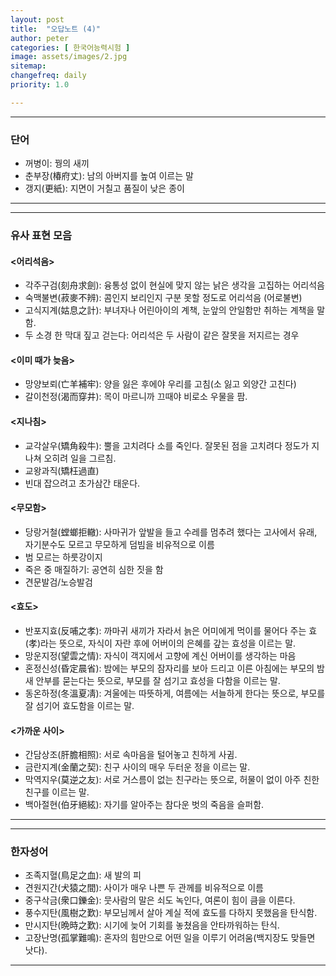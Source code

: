 ```yaml
---
layout: post
title:  "오답노트 (4)"
author: peter
categories: [ 한국어능력시험 ]
image: assets/images/2.jpg
sitemap:
changefreq: daily
priority: 1.0

---
```

---
### 단어 

- 꺼병이: 꿩의 새끼
- 춘부장(椿府丈): 남의 아버지를 높여 이르는 말
- 갱지(更紙): 지면이 거칠고 품질이 낮은 종이

---
---
### 유사 표현 모음
#### <어리석음>
   - 각주구검(刻舟求劍): 융통성 없이 현실에 맞지 않는 낡은 생각을 고집하는 어리석음
   - 숙맥불변(菽麥不辨): 콤인지 보리인지 구분 못할 정도로 어리석음 (어로불변)
   - 고식지계(姑息之計): 부녀자나 어린아이의 계책, 눈앞의 안일함만 취하는 계책을 말함.
   - 두 소경 한 막대 짚고 걷는다: 어리석은 두 사람이 같은 잘못을 저지르는 경우

#### <이미 때가 늦음>
   - 망양보뢰(亡羊補牢): 양을 잃은 후에야 우리를 고침(소 잃고 외양간 고친다)
   - 갈이천정(渴而穿井): 목이 마르니까 끄때야 비로소 우물을 팜.

#### <지나침>
   - 교각살우(矯角殺牛): 뿔을 고치려다 소를 죽인다. 잘못된 점을 고치려다 정도가 지나쳐 오히려 일을 그르침.
   - 교왕과직(矯枉過直)
   - 빈대 잡으려고 초가삼간 태운다.

#### <무모함>
   - 당랑거철(螳螂拒轍): 사마귀가 앞발을 들고 수레를 멈추려 했다는 고사에서 유래, 자기분수도 모르고 무모하게 덤빔을 비유적으로 이름
   - 범 모르는 하룻강이지
   - 죽은 중 매질하기: 공연히 심한 짓을 함
   - 견문발검/노승발검

#### <효도>
   - 반포지효(反哺之孝): 까마귀 새끼가 자라서 늙은 어미에게 먹이를 물어다 주는 효(孝)라는 뜻으로, 자식이 자란 후에 어버이의 은혜를 갚는 효성을 이르는 말.
   - 망운지정(望雲之情): 자식이 객지에서 고향에 계신 어버이를 생각하는 마음
   - 혼정신성(昏定晨省): 밤에는 부모의 잠자리를 보아 드리고 이른 아침에는 부모의 밤새 안부를 묻는다는 뜻으로, 부모를 잘 섬기고 효성을 다함을 이르는 말.
   - 동온하정(冬溫夏凊): 겨울에는 따뜻하게, 여름에는 서늘하게 한다는 뜻으로, 부모를 잘 섬기어 효도함을 이르는 말.

#### <가까운 사이>
   - 간담상조(肝膽相照): 서로 속마음을 털어놓고 친하게 사귐.
   - 금란지계(金蘭之契): 친구 사이의 매우 두터운 정을 이르는 말.
   - 막역지우(莫逆之友): 서로 거스름이 없는 친구라는 뜻으로, 허물이 없이 아주 친한 친구를 이르는 말.
   - 백아절현(伯牙絕絃): 자기를 알아주는 참다운 벗의 죽음을 슬퍼함. 

---
---

### 한자성어

- 조족지혈(鳥足之血): 새 발의 피
- 견원지간(犬猿之間): 사이가 매우 나쁜 두 관께를 비유적으로 이름
- 중구삭금(衆口鑠金): 뭇사람의 말은 쇠도 녹인다, 여론이 힘이 큼을 이른다.
- 풍수지탄(風樹之歎): 부모님께서 살아 계실 적에 효도를 다하지 못했음을 탄식함.
- 만시지탄(晩時之歎): 시기에 늦어 기회를 놓쳤음을 안타까워하는 탄식.
- 고장난명(孤掌難鳴): 혼자의 힘만으로 어떤 일을 이루기 어려움(백지장도 맞들면 낫다).


---